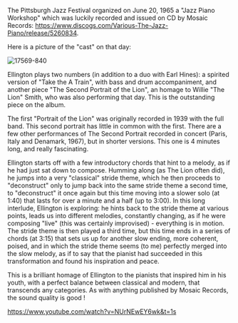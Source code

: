 The Pittsburgh Jazz Festival organized on June 20, 1965 a "Jazz Piano Workshop" which was luckily recorded and issued on CD by Mosaic Records: https://www.discogs.com/Various-The-Jazz-Piano/release/5260834. 

Here is a picture of the "cast" on that day:

 
![17569-840](https://user-images.githubusercontent.com/33669641/166096602-4e430130-e591-41ea-8a66-b66de5f78e6b.jpg)

Ellington plays two numbers (in addition to a duo with Earl Hines): a spirited version of "Take the A Train", with bass and drum accompaniment, and another piece "The Second Portrait of the Lion", an homage to Willie "The Lion" Smith, who was also performing that day. This is the outstanding piece on the album.

 

The first "Portrait of the Lion" was originally recorded in 1939 with the full band. This second portrait has little in common with the first. There are a few other performances of The Second Portrait recorded in concert (Paris, Italy and Denamark, 1967), but in shorter versions. This one is 4 minutes long, and really fascinating. 


Ellington starts off with a few introductory chords that hint to a melody, as if he had just sat down to compose. Humming along (as The Lion often did), he jumps into a very "classical" stride theme, which he then proceeds to "deconstruct" only to jump back into the same stride theme a second time, to "deconstruct" it once again but this time moving into a slower solo (at 1:40) that lasts for over a minute and a half (up to 3:00). In this long interlude, Ellington is exploring: he hints back to the stride theme at various points, leads us into different melodies, constantly changing, as if he were composing "live" (this was certainly improvised) - everything is in motion. The stride theme is then played a third time, but this time ends in a series of chords (at 3:15) that sets us up for another slow ending, more coherent, poised, and in which the stride theme seems (to me) perfectly merged into the slow melody, as if to say that the pianist had succeeded in this transformation and found his inspiration and peace.

 
This is a brilliant homage of Ellington to the pianists that inspired him in his youth, with a perfect balance between classical and modern, that transcends any categories. As with anything published by Mosaic Records, the sound quality is good !

 
https://www.youtube.com/watch?v=NUrNEwEY6wk&t=1s
